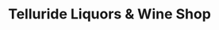 ---
title: "Telluride Liquors & Wine Shop"
url: /telluride/telluride-liquors-and-wine-shop/
shop: alcohol
---